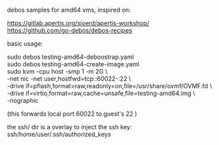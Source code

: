 debos samples for amd64 vms, inspired on:  

https://gitlab.apertis.org/sjoerd/apertis-workshop/  
https://github.com/go-debos/debos-recipes  

basic usage:  

sudo debos testing-amd64-deboostrap.yaml  
sudo debos testing-amd64-create-image.yaml  
sudo kvm -cpu host -smp 1 -m 2G \  
-net nic -net user,hostfwd=tcp::60022-:22 \  
-drive if=pflash,format=raw,readonly=on,file=/usr/share/ovmf/OVMF.fd \  
-drive if=virtio,format=raw,cache=unsafe,file=testing-amd64.img \  
-nographic  

(this forwards local port 60022 to guest's 22 )  

the ssh/ dir is a overlay to inject the ssh key:  
ssh/home/user/.ssh/authorized_keys  
